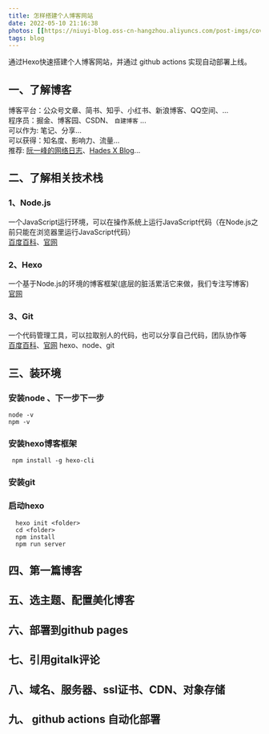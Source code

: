 ```yaml
---
title: 怎样搭建个人博客网站
date: 2022-05-10 21:16:38
photos: [[https://niuyi-blog.oss-cn-hangzhou.aliyuncs.com/post-imgs/cover.jpg]] 
tags: blog 
---
```

通过Hexo快速搭建个人博客网站，并通过 github actions 实现自动部署上线。

<!--more--> 

## 一、了解博客
  博客平台：公众号文章、简书、知乎、小红书、新浪博客、QQ空间、...  
  程序员：掘金、博客园、CSDN、 `自建博客` ...  
  可以作为: 笔记、分享...  
  可以获得：知名度、影响力、流量...   
  推荐: [阮一峰的网络日志](https://www.ruanyifeng.com/blog/)、[Hades X Blog](https://blog.mayuko.cn/)...
## 二、了解相关技术栈
  ### 1、Node.js 
   
  一个JavaScript运行环境，可以在操作系统上运行JavaScript代码（在Node.js之前只能在浏览器里运行JavaScript代码）      
  [百度百科](https://baike.baidu.com/item/node.js/7567977?fr=aladdin)、[官网](http://nodejs.cn/)
 
  ### 2、Hexo
  一个基于Node.js的环境的博客框架(底层的脏活累活它来做，我们专注写博客)  
  [官网](https://hexo.io/zh-cn/)

  ### 3、Git
  一个代码管理工具，可以拉取别人的代码，也可以分享自己代码，团队协作等  
  [百度百科](https://baike.baidu.com/item/GIT/12647237?fr=aladdin)、[官网](https://git-scm.com/)
  hexo、node、git
## 三、装环境
### 安装node 、下一步下一步
```
node -v
npm -v
```
### 安装hexo博客框架
```
 npm install -g hexo-cli
```
### 安装git
### 启动hexo
```
  hexo init <folder>
  cd <folder>
  npm install
  npm run server
```
## 四、第一篇博客
## 五、选主题、配置美化博客
## 六、部署到github pages
## 七、引用gitalk评论
## 八、域名、服务器、ssl证书、CDN、对象存储
## 九、 github actions 自动化部署